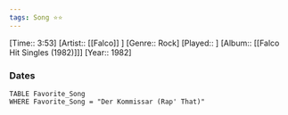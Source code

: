 ```yaml
---
tags: Song ⭐⭐ 
---
```

[Time:: 3:53]
[Artist:: [[Falco]] ]
[Genre:: Rock]
[Played:: ]
[Album:: [[Falco Hit Singles (1982)]]]
[Year:: 1982]
### Dates
````dataview
TABLE Favorite_Song
WHERE Favorite_Song = "Der Kommissar (Rap' That)"
````